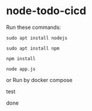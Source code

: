 # node-todo-cicd

Run these commands:


`sudo apt install nodejs`


`sudo apt install npm`


`npm install`

`node app.js`

or Run by docker compose

test

done
